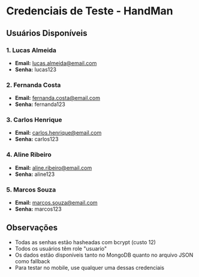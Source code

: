 # Credenciais de Teste - HandMan

## Usuários Disponíveis

### 1. Lucas Almeida
- **Email:** lucas.almeida@email.com
- **Senha:** lucas123

### 2. Fernanda Costa
- **Email:** fernanda.costa@email.com
- **Senha:** fernanda123

### 3. Carlos Henrique
- **Email:** carlos.henrique@email.com
- **Senha:** carlos123

### 4. Aline Ribeiro
- **Email:** aline.ribeiro@email.com
- **Senha:** aline123

### 5. Marcos Souza
- **Email:** marcos.souza@email.com
- **Senha:** marcos123

## Observações

- Todas as senhas estão hasheadas com bcrypt (custo 12)
- Todos os usuários têm role "usuario"
- Os dados estão disponíveis tanto no MongoDB quanto no arquivo JSON como fallback
- Para testar no mobile, use qualquer uma dessas credenciais 